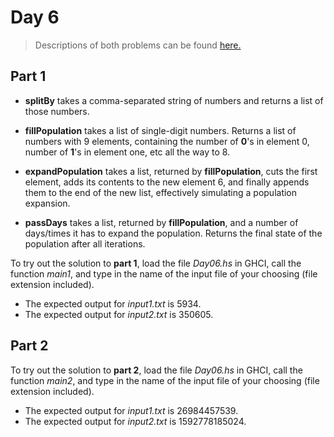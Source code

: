 ﻿# Day 6
>Descriptions of both problems can be found [here.](https://adventofcode.com/2021/day/6)

## Part 1
* **splitBy** takes a comma-separated string of numbers and returns a list of those numbers.

* **fillPopulation** takes a list of single-digit numbers. Returns a list of numbers with 9 elements, containing the number of **0**'s in element 0, number of **1**'s in element one, etc all the way to 8.

* **expandPopulation** takes a list, returned by **fillPopulation**, cuts the first element, adds its contents to the new element 6, and finally appends them to the end of the new list, effectively simulating a population expansion.

* **passDays** takes a list, returned by **fillPopulation**, and a number of days/times it has to expand the population. Returns the final state of the population after all iterations.

To try out the solution to **part 1**, load the file *Day06.hs* in GHCI, call the function *main1*, and type in the name of the input file of your choosing (file extension included). 
* The expected output for *input1.txt* is 5934.
* The expected output for *input2.txt* is 350605.

## Part 2

To try out the solution to **part 2**, load the file *Day06.hs* in GHCI, call the function *main2*, and type in the name of the input file of your choosing (file extension included). 
* The expected output for *input1.txt* is 26984457539.
* The expected output for *input2.txt* is 1592778185024.
